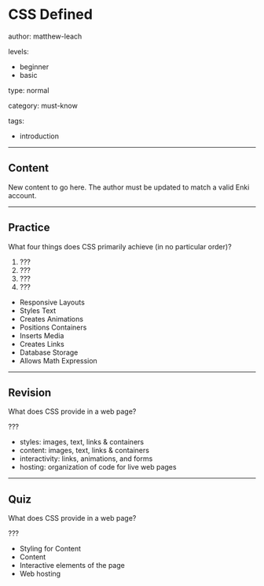 # CSS Defined
author: matthew-leach

levels:
  - beginner
  - basic

type: normal

category: must-know

tags:
  - introduction

---
## Content

New content to go here. The author must be updated to match a valid Enki account.

---
## Practice

What four things does CSS primarily achieve (in no particular order)?

1) ??? 
2) ???
3) ???
4) ???

* Responsive Layouts
* Styles Text 
* Creates Animations
* Positions Containers
* Inserts Media
* Creates Links
* Database Storage
* Allows Math Expression

---
## Revision

What does CSS provide in a web page? 

???

* styles: images, text, links & containers
* content: images, text, links & containers
* interactivity: links, animations, and forms
* hosting: organization of code for live web pages

---
## Quiz 

What does CSS provide in a web page? 

???

* Styling for Content
* Content
* Interactive elements of the page
* Web hosting
